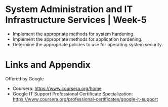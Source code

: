 # System Administration and IT Infrastructure Services | Week-5

* Implement the appropriate methods for system hardening.
* Implement the appropriate methods for application hardening.
* Determine the appropriate policies to use for operating system security.

Links and Appendix
========================================================
Offered by Google


- Coursera: https://www.coursera.org/home
- Google IT Support Professional Certificate Specialization: https://www.coursera.org/professional-certificates/google-it-support

